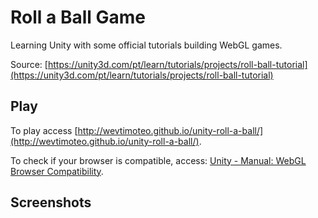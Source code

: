 Roll a Ball Game
================

Learning Unity with some official tutorials building WebGL games.

Source: [https://unity3d.com/pt/learn/tutorials/projects/roll-ball-tutorial](https://unity3d.com/pt/learn/tutorials/projects/roll-ball-tutorial)

## Play

To play access [http://wevtimoteo.github.io/unity-roll-a-ball/](http://wevtimoteo.github.io/unity-roll-a-ball/).

To check if your browser is compatible, access: [Unity - Manual: WebGL Browser Compatibility](http://docs.unity3d.com/Manual/webgl-browsercompatibility.html).

## Screenshots


